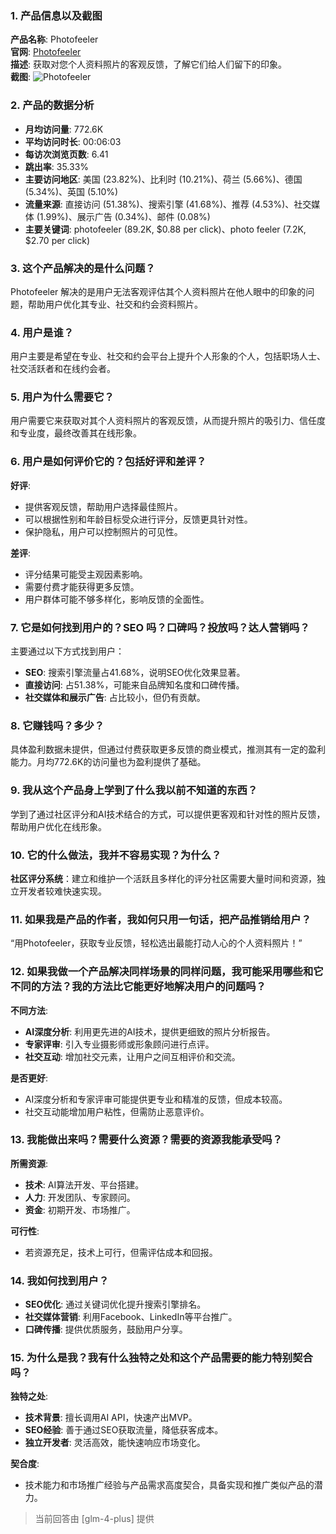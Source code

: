 ### 1. 产品信息以及截图

**产品名称**: Photofeeler  
**官网**: [Photofeeler](https://www.photofeeler.com)  
**描述**: 获取对您个人资料照片的客观反馈，了解它们给人们留下的印象。  
**截图**: ![Photofeeler](https://cdn-images.toolify.ai/168329402514584274.jpg)

### 2. 产品的数据分析

- **月均访问量**: 772.6K
- **平均访问时长**: 00:06:03
- **每访次浏览页数**: 6.41
- **跳出率**: 35.33%
- **主要访问地区**: 美国 (23.82%)、比利时 (10.21%)、荷兰 (5.66%)、德国 (5.34%)、英国 (5.10%)
- **流量来源**: 直接访问 (51.38%)、搜索引擎 (41.68%)、推荐 (4.53%)、社交媒体 (1.99%)、展示广告 (0.34%)、邮件 (0.08%)
- **主要关键词**: photofeeler (89.2K, $0.88 per click)、photo feeler (7.2K, $2.70 per click)

### 3. 这个产品解决的是什么问题？

Photofeeler 解决的是用户无法客观评估其个人资料照片在他人眼中的印象的问题，帮助用户优化其专业、社交和约会资料照片。

### 4. 用户是谁？

用户主要是希望在专业、社交和约会平台上提升个人形象的个人，包括职场人士、社交活跃者和在线约会者。

### 5. 用户为什么需要它？

用户需要它来获取对其个人资料照片的客观反馈，从而提升照片的吸引力、信任度和专业度，最终改善其在线形象。

### 6. 用户是如何评价它的？包括好评和差评？

**好评**:
- 提供客观反馈，帮助用户选择最佳照片。
- 可以根据性别和年龄目标受众进行评分，反馈更具针对性。
- 保护隐私，用户可以控制照片的可见性。

**差评**:
- 评分结果可能受主观因素影响。
- 需要付费才能获得更多反馈。
- 用户群体可能不够多样化，影响反馈的全面性。

### 7. 它是如何找到用户的？SEO 吗？口碑吗？投放吗？达人营销吗？

主要通过以下方式找到用户：
- **SEO**: 搜索引擎流量占41.68%，说明SEO优化效果显著。
- **直接访问**: 占51.38%，可能来自品牌知名度和口碑传播。
- **社交媒体和展示广告**: 占比较小，但仍有贡献。

### 8. 它赚钱吗？多少？

具体盈利数据未提供，但通过付费获取更多反馈的商业模式，推测其有一定的盈利能力。月均772.6K的访问量也为盈利提供了基础。

### 9. 我从这个产品身上学到了什么我以前不知道的东西？

学到了通过社区评分和AI技术结合的方式，可以提供更客观和针对性的照片反馈，帮助用户优化在线形象。

### 10. 它的什么做法，我并不容易实现？为什么？

**社区评分系统**：建立和维护一个活跃且多样化的评分社区需要大量时间和资源，独立开发者较难快速实现。

### 11. 如果我是产品的作者，我如何只用一句话，把产品推销给用户？

“用Photofeeler，获取专业反馈，轻松选出最能打动人心的个人资料照片！”

### 12. 如果我做一个产品解决同样场景的同样问题，我可能采用哪些和它不同的方法？我的方法比它能更好地解决用户的问题吗？

**不同方法**:
- **AI深度分析**: 利用更先进的AI技术，提供更细致的照片分析报告。
- **专家评审**: 引入专业摄影师或形象顾问进行点评。
- **社交互动**: 增加社交元素，让用户之间互相评价和交流。

**是否更好**:
- AI深度分析和专家评审可能提供更专业和精准的反馈，但成本较高。
- 社交互动能增加用户粘性，但需防止恶意评价。

### 13. 我能做出来吗？需要什么资源？需要的资源我能承受吗？

**所需资源**:
- **技术**: AI算法开发、平台搭建。
- **人力**: 开发团队、专家顾问。
- **资金**: 初期开发、市场推广。

**可行性**:
- 若资源充足，技术上可行，但需评估成本和回报。

### 14. 我如何找到用户？

- **SEO优化**: 通过关键词优化提升搜索引擎排名。
- **社交媒体营销**: 利用Facebook、LinkedIn等平台推广。
- **口碑传播**: 提供优质服务，鼓励用户分享。

### 15. 为什么是我？我有什么独特之处和这个产品需要的能力特别契合吗？

**独特之处**:
- **技术背景**: 擅长调用AI API，快速产出MVP。
- **SEO经验**: 善于通过SEO获取流量，降低获客成本。
- **独立开发者**: 灵活高效，能快速响应市场变化。

**契合度**:
- 技术能力和市场推广经验与产品需求高度契合，具备实现和推广类似产品的潜力。

> 当前回答由 [glm-4-plus] 提供